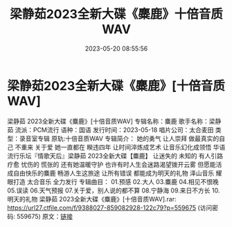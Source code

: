 ﻿---
title: 梁静茹2023全新大碟《麋鹿》十倍音质WAV
date: 2023-05-20 08:55:56
categories: WAV车载音乐、镜像
tags: 华语中文
---
# 梁静茹2023全新大碟《麋鹿》[十倍音质WAV]

梁静茹 2023全新大碟《麋鹿》[十倍音质WAV]
专辑名称：麋鹿
歌手名称：梁静茹
流派：PCM流行
语种：国语
发行时间：2023-05-18
唱片公司：太合麦田
类型：录音室专辑
原轨:十倍音质WAV
专辑简介：
她的勇气 让人崇拜 做最真实的自己 不重来 关于爱 她一直都在 睽违四年
让时间淬炼成艺术 让音乐幻化成领悟 华语流行乐坛『情歌天后』梁静茹 2023全新大碟【麋鹿】
让迷失的 未知的 有人引路疗愈 忧伤的 慌张的 还有她温暖守护 也许有时人生会迷路渴望拨开云雾
但愿能活成自由快乐的麋鹿 畅游人生这旅途 让所有错误 都能成为明天的礼物 泽山音乐 耀眼打造
太合音乐 全力发行
专辑曲目：
01.预感
02.大人
03.麋鹿
04.相见不恨晚
05.误读
06.天气预报
07.关于爱，别人说的都不算
08.宁静海
09.来日不方长
10.明天的礼物
梁静茹 2023全新大碟《麋鹿》[十倍音质WAV].rar: https://url27.ctfile.com/f/9388027-859082928-122c79?p=559675
(访问密码: 559675)
原文：[链接](https://blog.sina.com.cn/s/blog_1647c7e76010311ye.html)